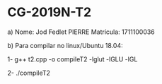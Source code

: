 # CG-2019N-T2

a) Nome: Jod Fedlet PIERRE  Matrícula: 1711100036

b) Para compilar no linux/Ubuntu 18.04:

  1-  g++ t2.cpp -o compileT2 -lglut -lGLU -lGL

  2-  ./compileT2
